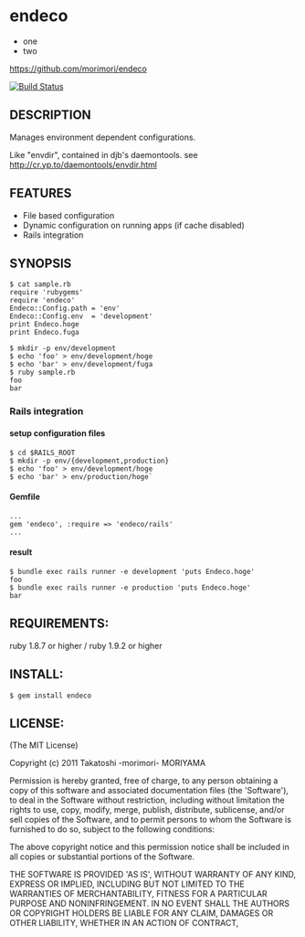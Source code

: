 # endeco

* one
* two

https://github.com/morimori/endeco

[![Build Status](https://secure.travis-ci.org/morimori/endeco.png)](http://travis-ci.org/morimori/endeco)

## DESCRIPTION

Manages environment dependent configurations.

Like "envdir", contained in djb's daemontools.
see http://cr.yp.to/daemontools/envdir.html

## FEATURES

* File based configuration
* Dynamic configuration on running apps (if cache disabled)
* Rails integration

## SYNOPSIS

    $ cat sample.rb
    require 'rubygems'
    require 'endeco'
    Endeco::Config.path = 'env'
    Endeco::Config.env  = 'development'
    print Endeco.hoge
    print Endeco.fuga

    $ mkdir -p env/development
    $ echo 'foo' > env/development/hoge
    $ echo 'bar' > env/development/fuga
    $ ruby sample.rb
    foo
    bar

### Rails integration
#### setup configuration files

    $ cd $RAILS_ROOT
    $ mkdir -p env/{development,production}
    $ echo 'foo' > env/development/hoge
    $ echo 'bar' > env/production/hoge`

#### Gemfile

    ...
    gem 'endeco', :require => 'endeco/rails'
    ...

#### result

    $ bundle exec rails runner -e development 'puts Endeco.hoge'
    foo
    $ bundle exec rails runner -e production 'puts Endeco.hoge'
    bar

## REQUIREMENTS:

ruby 1.8.7 or higher / ruby 1.9.2 or higher

## INSTALL:

    $ gem install endeco

## LICENSE:

(The MIT License)

Copyright (c) 2011 Takatoshi -morimori- MORIYAMA

Permission is hereby granted, free of charge, to any person obtaining
a copy of this software and associated documentation files (the
'Software'), to deal in the Software without restriction, including
without limitation the rights to use, copy, modify, merge, publish,
distribute, sublicense, and/or sell copies of the Software, and to
permit persons to whom the Software is furnished to do so, subject to
the following conditions:

The above copyright notice and this permission notice shall be
included in all copies or substantial portions of the Software.

THE SOFTWARE IS PROVIDED 'AS IS', WITHOUT WARRANTY OF ANY KIND,
EXPRESS OR IMPLIED, INCLUDING BUT NOT LIMITED TO THE WARRANTIES OF
MERCHANTABILITY, FITNESS FOR A PARTICULAR PURPOSE AND NONINFRINGEMENT.
IN NO EVENT SHALL THE AUTHORS OR COPYRIGHT HOLDERS BE LIABLE FOR ANY
CLAIM, DAMAGES OR OTHER LIABILITY, WHETHER IN AN ACTION OF CONTRACT,
